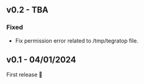 ## v0.2 - TBA

### Fixed

- Fix permission error related to /tmp/tegratop file.

## v0.1 - 04/01/2024

First release 🎉
